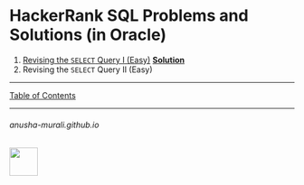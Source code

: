 # HackerRank SQL Problems and Solutions (in Oracle)

1. [Revising the `SELECT` Query I  (Easy)](./p1.md) [**Solution**](./SQL/s1.md)
2. Revising the `SELECT` Query II (Easy)


* * *

[Table of Contents](../index.md)

* * *
###### anusha-murali.github.io

<img src="https://github.com/anusha-murali/anusha-murali.github.io/assets/111596338/639243aa-2857-4595-a65a-7852762bb002" width="50" height="50"/>

